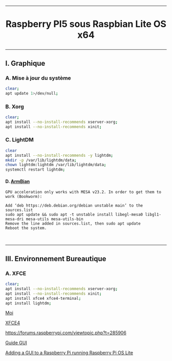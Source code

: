 --------------------------------------------------------------------------------------------------------------------------------------------------------------------------------------------------------------------------------------
# <p align='center'>  Raspberry PI5 sous Raspbian Lite OS x64 </p>

--------------------------------------------------------------------------------------------------------------------------------------------------------------------------------------------------------------------------------------
## I. Graphique
### A. Mise à jour du système
```bash
clear;
apt update 1>/dev/null;
```

### B. Xorg
```bash
clear;
apt install --no-install-recommends xserver-xorg;
apt install --no-install-recommends xinit;
```

### C. LightDM
```bash
clear
apt install --no-install-recommends -y lightdm;
mkdir -p /var/lib/lightdm/data;
chown lightdm:lightdm /var/lib/lightdm/data;
systemctl restart lightdm;
```

#### D. [ArmBian](https://www.armbian.com/rpi5b/)
```
GPU acceleration only works with MESA v23.2. In order to get them to work (Bookworm):

Add ‘deb https://deb.debian.org/debian unstable main’ to the sources.list
sudo apt update && sudo apt -t unstable install libegl-mesa0 libgl1-mesa-dri mesa-utils mesa-utils-bin
Remove the line added in sources.list, then sudo apt update
Reboot the system.
```




<br />

--------------------------------------------------------------------------------------------------------------------------------------------------------------------------------------------------------------------------------------
## III. Environnement Bureautique
### A. XFCE
```bash
clear;
apt install --no-install-recommends xserver-xorg;
apt install --no-install-recommends xinit;
apt install xfce4 xfce4-terminal;
apt install lightdm;
```




[Moi](https://forums.raspberrypi.com/viewtopic.php?t=361664)

[XFCE4](https://www.pragmaticlinux.com/2020/11/install-the-xfce-desktop-on-your-raspberry-pi/?utm_content=cmp-true)

https://forums.raspberrypi.com/viewtopic.php?t=285906

[Guide GUI](https://forums.raspberrypi.com/viewtopic.php?t=133691)

[Adding a GUI to a Raspberry Pi running Raspberry Pi OS Lite](https://gijs-de-jong.nl/posts/adding-a-gui-to-a-raspberry-pi-with-vnc/)
